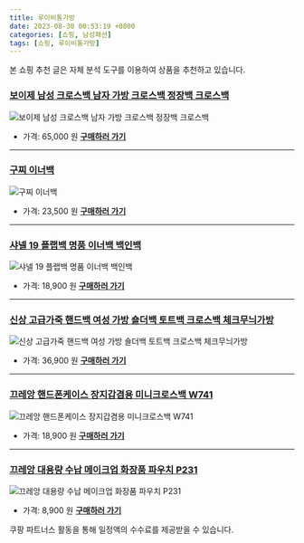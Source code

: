 ```yaml
---
title: 루이비통가방
date: 2023-08-30 00:53:19 +0800
categories: [쇼핑, 남성패션]
tags: [쇼핑, 루이비통가방]
---
```

본 쇼핑 추천 글은 자체 분석 도구를 이용하여 상품을 추천하고 있습니다.
### [보이제 남성 크로스백 남자 가방 크로스백 정장백 크로스백](https://link.coupang.com/re/AFFSDP?lptag=AF1030537&pageKey=7150396435&itemId=17975313964&vendorItemId=75785692504&traceid=V0-153-5e2f3868851c740b&clickBeacon=OU%2BFtvwPuV7rYdZ5qf9gcx1JFz15eJPS1KqQNCRXAnuZQUp7qgu8WIT%2BHXshvOrH5W8Qq%2BWNbWnoHZxgj737Ey70Yz%2BKJ3ozEQePeUEpnWOM8WwzcVWyOyE3WqGylZWgMj%2FNRMdIF6bTg9sbtM1voqdL%2FLPAYZwjzOSmqWAp9YofK8vveNapLhrrGbUYALhhr0SHJXXo2r%2FMlAor%2BsgtwwFSxnP6NexeiHoyaBbZ6Ou64GgOI3zInWk%2F5hQiFaupR48tltWHeK%2FFLllqjPD%2BHvESvBTdSEYfqs3P9l47l6qR%2FXVfkQF8lj472PiXmOceD6r37eVbhHUsZQShY4EusuHcXMJ40xVuzsZ%2Fqu7nlgqz%2F3Ar9w%2Fo1CE5upSWrctx6aiVF4RjDA5CxBQyxevRaLsfcghqcNQXNh9uTRLh79O%2Bzcaf%2FnisTds23eXVyqy%2FkMjbVHbmg96gk3kJ6uA0ajs7Nx3I%2BgGdTuyKEvTZneV3QOgEJ1ULiBlFeG27eYb7ugeIMiv0vYSuQSoTjpkbHAV%2Fwm4pe1BK%2FbHehqqvXJzVU9omgVUa7S9JZemHn8zEO756A4H02IvPGzWJxvaA8csvXHc72sDsnKQ4FoYwAzwXX4NP%2BT8J4Fs7U6oL%2BQhu1nSbn7aOdH%2FYAWeB7%2Fz89QppQbmO31%2BV99yaFOCN0SGaReu0%2BOpigwvLL2BxQm5G%2Bfo%2FCatBdMbu3kefnPAtUimkRohBEdDqdVZY0cwpC2k6x3L6x6nwdEcLnC4ulFLE3G6BKPuBLGnOQd1gEBCKr6DEgkvtFBf049p513kTqwIKnt3Dv84fKuvX9Y9%2BpxZuP1rgCKluxzpC6hwexW8SPBtUVHqLazOPbwiCBtw%2BaCxhEPzeu3MLJm2nYk5pF9LA&requestid=20230907005319592266317037&token=31850C%7CMIXED)
![보이제 남성 크로스백 남자 가방 크로스백 정장백 크로스백](https://ads-partners.coupang.com/image1/Ucp1o9D7Bmo__3EDUQ3fjcGlC3Ws01I4-t1mYsBafCPfY69Bubyi8T-VYnoCxMHetJx80S6SV2I4KLvCJzjFl66AmJwPvJGKtMpfVslCEMyFzFkwY1nUWi3WI5fmzhcVlrkUVmQ6aqX0wEk4xcQbAkQVgRuHZehvPHDBT3_Q6DERtDwHzHK0_SwboFNPSGnjuodabzRbU-BH31g89yhgb0Ftj1xrpN85PkcKBvsUtnQMhqOl0_scYQatSAurcDs5oc7UIwMmyVbs4bjwtAdG30Mdxvvk1wZtQP-Q6CxqoONTzKk1Ak8=)
- 가격: 65,000 원
[**구매하러 가기**](https://link.coupang.com/re/AFFSDP?lptag=AF1030537&pageKey=7150396435&itemId=17975313964&vendorItemId=75785692504&traceid=V0-153-5e2f3868851c740b&clickBeacon=OU%2BFtvwPuV7rYdZ5qf9gcx1JFz15eJPS1KqQNCRXAnuZQUp7qgu8WIT%2BHXshvOrH5W8Qq%2BWNbWnoHZxgj737Ey70Yz%2BKJ3ozEQePeUEpnWOM8WwzcVWyOyE3WqGylZWgMj%2FNRMdIF6bTg9sbtM1voqdL%2FLPAYZwjzOSmqWAp9YofK8vveNapLhrrGbUYALhhr0SHJXXo2r%2FMlAor%2BsgtwwFSxnP6NexeiHoyaBbZ6Ou64GgOI3zInWk%2F5hQiFaupR48tltWHeK%2FFLllqjPD%2BHvESvBTdSEYfqs3P9l47l6qR%2FXVfkQF8lj472PiXmOceD6r37eVbhHUsZQShY4EusuHcXMJ40xVuzsZ%2Fqu7nlgqz%2F3Ar9w%2Fo1CE5upSWrctx6aiVF4RjDA5CxBQyxevRaLsfcghqcNQXNh9uTRLh79O%2Bzcaf%2FnisTds23eXVyqy%2FkMjbVHbmg96gk3kJ6uA0ajs7Nx3I%2BgGdTuyKEvTZneV3QOgEJ1ULiBlFeG27eYb7ugeIMiv0vYSuQSoTjpkbHAV%2Fwm4pe1BK%2FbHehqqvXJzVU9omgVUa7S9JZemHn8zEO756A4H02IvPGzWJxvaA8csvXHc72sDsnKQ4FoYwAzwXX4NP%2BT8J4Fs7U6oL%2BQhu1nSbn7aOdH%2FYAWeB7%2Fz89QppQbmO31%2BV99yaFOCN0SGaReu0%2BOpigwvLL2BxQm5G%2Bfo%2FCatBdMbu3kefnPAtUimkRohBEdDqdVZY0cwpC2k6x3L6x6nwdEcLnC4ulFLE3G6BKPuBLGnOQd1gEBCKr6DEgkvtFBf049p513kTqwIKnt3Dv84fKuvX9Y9%2BpxZuP1rgCKluxzpC6hwexW8SPBtUVHqLazOPbwiCBtw%2BaCxhEPzeu3MLJm2nYk5pF9LA&requestid=20230907005319592266317037&token=31850C%7CMIXED)
---
### [구찌 이너백](https://link.coupang.com/re/AFFSDP?lptag=AF1030537&pageKey=6237304533&itemId=12568848884&vendorItemId=79837048493&traceid=V0-153-84dcd0a5d3a13f77&requestid=20230907005319592266317037&token=31850C%7CMIXED)
![구찌 이너백](https://ads-partners.coupang.com/image1/_v8B321qd6fEVWAH_nDjqyWy1ACcyw4Pi2XdArap-LkxcMFvV2__fCMvTYyirSsvjpq7DDo3AIRAoDxU_Axn_VoXuX8SRjXO2XH-qpAC2tw-xlPqMuybtKZD_6cO8OQ7ytpdMYKaPJme2AqxoV1XS1p6yI_jkJMafOUBiuJkmC61xihT8ZlkujrF8fXOA_h64LGzcY2TO6vDMxR9o2G__Ud8ygw_DDp0f42GNDW03oJOuwDR4Fm2NSwX2r7xTqHkfEK6uSXLDkrsvojNNZtuueWgMmZ405x-NT19dxTX4w==)
- 가격: 23,500 원
[**구매하러 가기**](https://link.coupang.com/re/AFFSDP?lptag=AF1030537&pageKey=6237304533&itemId=12568848884&vendorItemId=79837048493&traceid=V0-153-84dcd0a5d3a13f77&requestid=20230907005319592266317037&token=31850C%7CMIXED)
---
### [샤넬 19 플랩백 명품 이너백 백인백](https://link.coupang.com/re/AFFSDP?lptag=AF1030537&pageKey=5116767696&itemId=6989190973&vendorItemId=74281501803&traceid=V0-153-a11b4e5183d9660b&requestid=20230907005319592266317037&token=31850C%7CMIXED)
![샤넬 19 플랩백 명품 이너백 백인백](https://ads-partners.coupang.com/image1/mAfvWQPOtF9DAra1mNw_tLMF_hstJcrMqgv74M8I8Mqvx1mpuOApZnAAUioJ6WZabJtFLIzvhZIe9Qf3lLz7ecOK_OLv5YRPeu6XdzisXVb0Pedfr09FJOp4MV39i4nxcWMGPWhzZQ_mLugR-jhPznyM_QOSAxfxe52Z6l5hWq9XgrhJCzmZzbiDmNcJEgCo3-5RdeWM5hqJif0JPc0WMSjkL6uudop4Sp50LaFfQreQMQ14LQrAIOBj03xTXEOuYPb562XoYAUDKg6u8uznNfd2JVcVMyBO5z64IN_1X6DU)
- 가격: 18,900 원
[**구매하러 가기**](https://link.coupang.com/re/AFFSDP?lptag=AF1030537&pageKey=5116767696&itemId=6989190973&vendorItemId=74281501803&traceid=V0-153-a11b4e5183d9660b&requestid=20230907005319592266317037&token=31850C%7CMIXED)
---
### [신상 고급가죽 핸드백 여성 가방 숄더백 토트백 크로스백 체크무늬가방](https://link.coupang.com/re/AFFSDP?lptag=AF1030537&pageKey=7146859580&itemId=17959298106&vendorItemId=85116686659&traceid=V0-153-4b926ed8f0dbc761&clickBeacon=OU%2BFtvwPuV7rYdZ5qf9gcx1JFz15eJPS1KqQNCRXAnuZQUp7qgu8WIT%2BHXshvOrH5W8Qq%2BWNbWnoHZxgj737Ey70Yz%2BKJ3ozEQePeUEpnWNdP%2BK%2Fpkl01nfQ1oXptMQxMj%2FNRMdIF6bTg9sbtM1vovyioEgxKjMdkkwu%2BvHjKalgW2FbMlfUZShw2GOdpA7rr0SHJXXo2r%2FMlAor%2BsgtwwFSxnP6NexeiHoyaBbZ6Ou64GgOI3zInWk%2F5hQiFaupR48tltWHeK%2FFLllqjPD%2BHu9Pym%2BVm1FIbdV9jpNOdypjfCnPFVmqxZq9gZ4We93%2BwHBdNUfGtWt30s4%2Fea0sZzhPfzlBYUcPW9IyEJTcvqF2Z7vjhUAoXZyXp0NCxPVBpAjGGLVh47xQHcN%2BV%2BOMJJesxD2ZIWrX2f99L%2B2OvyQjxegHJXWsua41q5I6MUcUl7YKvblUdHeLSOw%2Bawud9nGlOJ%2BYH7PHaimRg5RhJbkck9I3pBIX6WyK7D2GR7%2BbIf%2FUmQTOstKkclEZSHXnPjldW2n33Z%2BoCC7VKgF3Hnk53C%2FOvHvOxTcHeGCFCaCpZQ9fZ0fXbqTRXZ55Aj91qxik8XG7KtnpedTaJ0GXOnFk9UEWq61g5DKYSIVu0k3%2BLidtLI5R8bbliEkvpgvU0Zd%2FB%2Bc4n3TXtAUscEOO20iv08YmtZTZgmU7rFv00D1nRd2WpEOvj6QQaekKbElAy6DFHgXhEUBO5VWC1H5ZlhGSkt53VAGkE%2FYvn4FAKpRr25vI5DYLmRRPOMiT2cK86B6DSP%2FQR3TtvfQjjqNUousdcZw5OyoQN6vXsfWm%2B0y3HNh2YBxIQcYbsK71100hQK2ilFOAGrl%2F07sW1m0sfyMhlMLyWkmZtYwdeFmCFQ%2Fo&requestid=20230907005319592266317037&token=31850C%7CMIXED)
![신상 고급가죽 핸드백 여성 가방 숄더백 토트백 크로스백 체크무늬가방](https://ads-partners.coupang.com/image1/1PHqyMoGhTzo7Aar1IB5qUgxf7zLdGG48gdoAwVakmFXD246-SFRQkvwSkV7-i_9qABgT-wXRvjynbhn9m_z-3rFPdwWqVca5TJmj13b3LelTDH5kMnMdk3df-g88Eugce8OHIUdPawTPSyzwjEmvdIFgu6r18Ohy2QJW30Qp-dIOcPXaJoYYzr6ITHaouNbpKy5yCIvIeDSPigLaiG99m9dNEGlc99U61mWqGFrwx0759cuWgryXHh6yV-C-JywJAF8fhZp1htX4LS90q3uUq0A2rJnR7rAfJRH1wtmtUna4u_tEno=)
- 가격: 36,900 원
[**구매하러 가기**](https://link.coupang.com/re/AFFSDP?lptag=AF1030537&pageKey=7146859580&itemId=17959298106&vendorItemId=85116686659&traceid=V0-153-4b926ed8f0dbc761&clickBeacon=OU%2BFtvwPuV7rYdZ5qf9gcx1JFz15eJPS1KqQNCRXAnuZQUp7qgu8WIT%2BHXshvOrH5W8Qq%2BWNbWnoHZxgj737Ey70Yz%2BKJ3ozEQePeUEpnWNdP%2BK%2Fpkl01nfQ1oXptMQxMj%2FNRMdIF6bTg9sbtM1vovyioEgxKjMdkkwu%2BvHjKalgW2FbMlfUZShw2GOdpA7rr0SHJXXo2r%2FMlAor%2BsgtwwFSxnP6NexeiHoyaBbZ6Ou64GgOI3zInWk%2F5hQiFaupR48tltWHeK%2FFLllqjPD%2BHu9Pym%2BVm1FIbdV9jpNOdypjfCnPFVmqxZq9gZ4We93%2BwHBdNUfGtWt30s4%2Fea0sZzhPfzlBYUcPW9IyEJTcvqF2Z7vjhUAoXZyXp0NCxPVBpAjGGLVh47xQHcN%2BV%2BOMJJesxD2ZIWrX2f99L%2B2OvyQjxegHJXWsua41q5I6MUcUl7YKvblUdHeLSOw%2Bawud9nGlOJ%2BYH7PHaimRg5RhJbkck9I3pBIX6WyK7D2GR7%2BbIf%2FUmQTOstKkclEZSHXnPjldW2n33Z%2BoCC7VKgF3Hnk53C%2FOvHvOxTcHeGCFCaCpZQ9fZ0fXbqTRXZ55Aj91qxik8XG7KtnpedTaJ0GXOnFk9UEWq61g5DKYSIVu0k3%2BLidtLI5R8bbliEkvpgvU0Zd%2FB%2Bc4n3TXtAUscEOO20iv08YmtZTZgmU7rFv00D1nRd2WpEOvj6QQaekKbElAy6DFHgXhEUBO5VWC1H5ZlhGSkt53VAGkE%2FYvn4FAKpRr25vI5DYLmRRPOMiT2cK86B6DSP%2FQR3TtvfQjjqNUousdcZw5OyoQN6vXsfWm%2B0y3HNh2YBxIQcYbsK71100hQK2ilFOAGrl%2F07sW1m0sfyMhlMLyWkmZtYwdeFmCFQ%2Fo&requestid=20230907005319592266317037&token=31850C%7CMIXED)
---
### [끄레앙 핸드폰케이스 장지갑겸용 미니크로스백 W741](https://link.coupang.com/re/AFFSDP?lptag=AF1030537&pageKey=310203897&itemId=977961164&vendorItemId=5393531897&traceid=V0-153-634f541c602cc9c5&clickBeacon=OU%2BFtvwPuV7rYdZ5qf9gcx1JFz15eJPS1KqQNCRXAnuZQUp7qgu8WIT%2BHXshvOrH5W8Qq%2BWNbWnoHZxgj737Ey70Yz%2BKJ3ozEQePeUEpnWOdJg%2BvD3RqTertbPXoVfMPMj%2FNRMdIF6bTg9sbtM1vojgqcDlWQdeiPwLd0TQS9gKIi%2BBil7hbfQvKCsTF8X8Nr0SHJXXo2r%2FMlAor%2BsgtwwFSxnP6NexeiHoyaBbZ6Ou64GgOI3zInWk%2F5hQiFaupR48tltWHeK%2FFLllqjPD%2BHq4xh7RNx1Dexk37D39bTQHURRC%2Bnswl4xqKkwFafOQgoeq%2BsQI0Qrlv0cAJa2T2DeHcXMJ40xVuzsZ%2Fqu7nlgp65MFyveSLK1SRa3IcdbLR6aiVF4RjDA5CxBQyxevRaLsfcghqcNQXNh9uTRLh79NJQSpBvycl6ozS4vl1bL2uj%2F68%2F1C%2FRjYv%2FrlgyHEvOeKwtYToQJk7U1s9LMYjquF3QOgEJ1ULiBlFeG27eYb7ugeIMiv0vYSuQSoTjpkbHAV%2Fwm4pe1BK%2FbHehqqvXJzVU9omgVUa7S9JZemHn8zEO756A4H02IvPGzWJxvaA8csvXHc72sDsnKQ4FoYwAzwXX4NP%2BT8J4Fs7U6oL%2BQhu1nSbn7aOdH%2FYAWeB7%2Fz89QppQbmO31%2BV99yaFOCN0SGaReu0%2BOpigwvLL2BxQm5G%2Bfo%2FCatBdMbu3kefnPAtUimkRohBEdDqdVZY0cwpC2k6x3L6x6nwdEcLnC4ulFLE3G6BKPuBLGnOQd1gEBCKr6DEgkvtFBf049p513kTqwIKnt3Dv84fKuvX9Y9%2BpxZuP1rgCKluxzpC6hwexW8SPBtUVHqLazOPbwiCBtw%2BaCxhEPzeu3MLJm2nYk5pF9LA&requestid=20230907005319592266317037&token=31850C%7CMIXED)
![끄레앙 핸드폰케이스 장지갑겸용 미니크로스백 W741](https://ads-partners.coupang.com/image1/03qAsD4NOGm_URaO02B-WvbJwMcOFjyYqvJ6c1wfAyfguMwHuRCsV7tnBotzI5Wz65-G74bH8naH5qcbzQGq5yCDbzg5MY40wRZVuSQ0asyo9b3tjsxsnRzVg1AiyEde-Nt5on1lTDOuHXhYarNBW_UCb7sKSiwv33xeirPapr1xQ9JDpUmC1spKJp_1cl0qhTd52EZfWTMymZnFZLhk_NL4blOhrVgooNcgMALThlrPH0dRNHyA3KN06dQO_kLT6qLU5hla0RSj4ymTupHD-5oZ-g==)
- 가격: 18,900 원
[**구매하러 가기**](https://link.coupang.com/re/AFFSDP?lptag=AF1030537&pageKey=310203897&itemId=977961164&vendorItemId=5393531897&traceid=V0-153-634f541c602cc9c5&clickBeacon=OU%2BFtvwPuV7rYdZ5qf9gcx1JFz15eJPS1KqQNCRXAnuZQUp7qgu8WIT%2BHXshvOrH5W8Qq%2BWNbWnoHZxgj737Ey70Yz%2BKJ3ozEQePeUEpnWOdJg%2BvD3RqTertbPXoVfMPMj%2FNRMdIF6bTg9sbtM1vojgqcDlWQdeiPwLd0TQS9gKIi%2BBil7hbfQvKCsTF8X8Nr0SHJXXo2r%2FMlAor%2BsgtwwFSxnP6NexeiHoyaBbZ6Ou64GgOI3zInWk%2F5hQiFaupR48tltWHeK%2FFLllqjPD%2BHq4xh7RNx1Dexk37D39bTQHURRC%2Bnswl4xqKkwFafOQgoeq%2BsQI0Qrlv0cAJa2T2DeHcXMJ40xVuzsZ%2Fqu7nlgp65MFyveSLK1SRa3IcdbLR6aiVF4RjDA5CxBQyxevRaLsfcghqcNQXNh9uTRLh79NJQSpBvycl6ozS4vl1bL2uj%2F68%2F1C%2FRjYv%2FrlgyHEvOeKwtYToQJk7U1s9LMYjquF3QOgEJ1ULiBlFeG27eYb7ugeIMiv0vYSuQSoTjpkbHAV%2Fwm4pe1BK%2FbHehqqvXJzVU9omgVUa7S9JZemHn8zEO756A4H02IvPGzWJxvaA8csvXHc72sDsnKQ4FoYwAzwXX4NP%2BT8J4Fs7U6oL%2BQhu1nSbn7aOdH%2FYAWeB7%2Fz89QppQbmO31%2BV99yaFOCN0SGaReu0%2BOpigwvLL2BxQm5G%2Bfo%2FCatBdMbu3kefnPAtUimkRohBEdDqdVZY0cwpC2k6x3L6x6nwdEcLnC4ulFLE3G6BKPuBLGnOQd1gEBCKr6DEgkvtFBf049p513kTqwIKnt3Dv84fKuvX9Y9%2BpxZuP1rgCKluxzpC6hwexW8SPBtUVHqLazOPbwiCBtw%2BaCxhEPzeu3MLJm2nYk5pF9LA&requestid=20230907005319592266317037&token=31850C%7CMIXED)
---
### [끄레앙 대용량 수납 메이크업 화장품 파우치 P231](https://link.coupang.com/re/AFFSDP?lptag=AF1030537&pageKey=7201569045&itemId=17108511444&vendorItemId=84282227472&traceid=V0-153-3b341d0d2db0dba0&clickBeacon=OU%2BFtvwPuV7rYdZ5qf9gcx1JFz15eJPS1KqQNCRXAnuZQUp7qgu8WIT%2BHXshvOrH5W8Qq%2BWNbWnoHZxgj737Ey70Yz%2BKJ3ozEQePeUEpnWOAo5SyOfgmDyDxUPQ2gyFkMj%2FNRMdIF6bTg9sbtM1voospTHC4jiS3zOIGbgvLes0sfscNhtF76JK2z9jaaOEAr0SHJXXo2r%2FMlAor%2BsgtwwFSxnP6NexeiHoyaBbZ6Ou64GgOI3zInWk%2F5hQiFaupR48tltWHeK%2FFLllqjPD%2BHjgNndpci9vgumQau7e3qwP6zTqruBdhe%2BE4lQ3Yh7BNO3CQpciXOfpea4YmRbqHxOHcXMJ40xVuzsZ%2Fqu7nlgr7FDvGFoLkAsECl3hexlJg6aiVF4RjDA5CxBQyxevRaLsfcghqcNQXNh9uTRLh79NJQSpBvycl6ozS4vl1bL2uQ7VgUK4vH%2FpdsRjWR7EC7utOD3l%2F6v48VSnv2Wip400miiln1%2B4nRCbKUQP4mxTbqrDSyW4CxGxLvCMCLCoAT5NdccnyBYvtKYjjgHVlRLPbpPgzHoFo6KbwSgG1XmAox6dKhPMz0%2Fw2BCj9tr%2BMZzhWPM5AciyfUpfyLWVqO0r2r8C3ds1BWSzhm4y5uMwEvYa6ygj0Scy1iZyhUHNKhV8kWMLJPWxXFsl%2FI%2FLZTqyFHc8tY%2FSO4pwbe3l700iNhG6u17oedpc5zMuV%2B9eibA3y9i8HHMWJVs%2FUanv1XLMt8dvkblbLsFGu3MFo3gAga7%2FVoeac9Juu4hvd6IzaQEuYQnjQv90dUpSb4KsdtUVC1OxuRlJmzr%2BL4%2FQATeNj%2BdtEDT7bbcMo8eltMzBpeXT6T%2F2P1kWolmMwzFX3MgeBzq4Cwcc6kXX%2FqQVtpoWP&requestid=20230907005319592266317037&token=31850C%7CMIXED)
![끄레앙 대용량 수납 메이크업 화장품 파우치 P231](https://ads-partners.coupang.com/image1/JIDhUWikhf-DNIOSJKmsja9PumtvTpE79mWYdNE9-aKOcQCury8hmfBsU6jIkGkCwEnR_STDHKedNSG0f1g1OdGAmOBlufd8icwsTO7TQlvlT_7MhCo6qUEEDlfBKXVnNf64l90_L426HCxYXLrmhJPS-93YO0bgvyXB_1AnuoKM5SQh1_lqMC-60hFPl8L5fjvYBBATZIdm6rVHHpoyQZFWgseLlSsczhmCS3BtuMR-l8l2q0qijj-4Xx5idnwET3n1IErXKiwKu2B7buX6w7JnOsPf)
- 가격: 8,900 원
[**구매하러 가기**](https://link.coupang.com/re/AFFSDP?lptag=AF1030537&pageKey=7201569045&itemId=17108511444&vendorItemId=84282227472&traceid=V0-153-3b341d0d2db0dba0&clickBeacon=OU%2BFtvwPuV7rYdZ5qf9gcx1JFz15eJPS1KqQNCRXAnuZQUp7qgu8WIT%2BHXshvOrH5W8Qq%2BWNbWnoHZxgj737Ey70Yz%2BKJ3ozEQePeUEpnWOAo5SyOfgmDyDxUPQ2gyFkMj%2FNRMdIF6bTg9sbtM1voospTHC4jiS3zOIGbgvLes0sfscNhtF76JK2z9jaaOEAr0SHJXXo2r%2FMlAor%2BsgtwwFSxnP6NexeiHoyaBbZ6Ou64GgOI3zInWk%2F5hQiFaupR48tltWHeK%2FFLllqjPD%2BHjgNndpci9vgumQau7e3qwP6zTqruBdhe%2BE4lQ3Yh7BNO3CQpciXOfpea4YmRbqHxOHcXMJ40xVuzsZ%2Fqu7nlgr7FDvGFoLkAsECl3hexlJg6aiVF4RjDA5CxBQyxevRaLsfcghqcNQXNh9uTRLh79NJQSpBvycl6ozS4vl1bL2uQ7VgUK4vH%2FpdsRjWR7EC7utOD3l%2F6v48VSnv2Wip400miiln1%2B4nRCbKUQP4mxTbqrDSyW4CxGxLvCMCLCoAT5NdccnyBYvtKYjjgHVlRLPbpPgzHoFo6KbwSgG1XmAox6dKhPMz0%2Fw2BCj9tr%2BMZzhWPM5AciyfUpfyLWVqO0r2r8C3ds1BWSzhm4y5uMwEvYa6ygj0Scy1iZyhUHNKhV8kWMLJPWxXFsl%2FI%2FLZTqyFHc8tY%2FSO4pwbe3l700iNhG6u17oedpc5zMuV%2B9eibA3y9i8HHMWJVs%2FUanv1XLMt8dvkblbLsFGu3MFo3gAga7%2FVoeac9Juu4hvd6IzaQEuYQnjQv90dUpSb4KsdtUVC1OxuRlJmzr%2BL4%2FQATeNj%2BdtEDT7bbcMo8eltMzBpeXT6T%2F2P1kWolmMwzFX3MgeBzq4Cwcc6kXX%2FqQVtpoWP&requestid=20230907005319592266317037&token=31850C%7CMIXED)


쿠팡 파트너스 활동을 통해 일정액의 수수료를 제공받을 수 있습니다.
